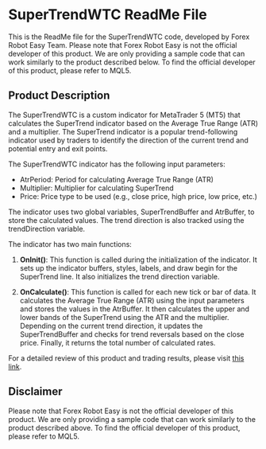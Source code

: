 # SuperTrendWTC ReadMe File

This is the ReadMe file for the SuperTrendWTC code, developed by Forex Robot Easy Team. Please note that Forex Robot Easy is not the official developer of this product. We are only providing a sample code that can work similarly to the product described below. To find the official developer of this product, please refer to MQL5.

## Product Description

The SuperTrendWTC is a custom indicator for MetaTrader 5 (MT5) that calculates the SuperTrend indicator based on the Average True Range (ATR) and a multiplier. The SuperTrend indicator is a popular trend-following indicator used by traders to identify the direction of the current trend and potential entry and exit points.

The SuperTrendWTC indicator has the following input parameters:

- AtrPeriod: Period for calculating Average True Range (ATR)
- Multiplier: Multiplier for calculating SuperTrend
- Price: Price type to be used (e.g., close price, high price, low price, etc.)

The indicator uses two global variables, SuperTrendBuffer and AtrBuffer, to store the calculated values. The trend direction is also tracked using the trendDirection variable.

The indicator has two main functions:

1. **OnInit()**: This function is called during the initialization of the indicator. It sets up the indicator buffers, styles, labels, and draw begin for the SuperTrend line. It also initializes the trend direction variable.

2. **OnCalculate()**: This function is called for each new tick or bar of data. It calculates the Average True Range (ATR) using the input parameters and stores the values in the AtrBuffer. It then calculates the upper and lower bands of the SuperTrend using the ATR and the multiplier. Depending on the current trend direction, it updates the SuperTrendBuffer and checks for trend reversals based on the close price. Finally, it returns the total number of calculated rates.

For a detailed review of this product and trading results, please visit [this link](https://forexroboteasy.com/forex-robot-review/supertrendwtc-review-profitable-mt4-forex-software-guide/).

## Disclaimer

Please note that Forex Robot Easy is not the official developer of this product. We are only providing a sample code that can work similarly to the product described above. To find the official developer of this product, please refer to MQL5.
